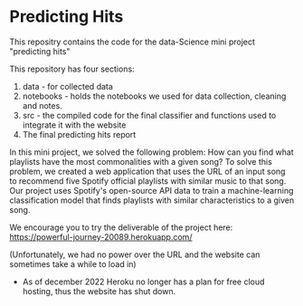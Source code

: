 # Predicting Hits
This repositry contains the code for the data-Science mini project "predicting hits"

This repository has four sections:
1. data - for collected data 
2. notebooks - holds the notebooks we used for data collection, cleaning and notes. 
3. src - the compiled code for the final classifier and functions used to integrate it with the website
4. The final predicting hits report


In this mini project, we solved the following problem: 
How can you find what playlists have the most commonalities with a given song? 
To solve this problem, we created a web application that uses the URL of an input song to recommend five Spotify official playlists with similar music to that song. Our project uses Spotify's open-source API data to train a machine-learning classification model that finds playlists with similar characteristics to a given song. 

We encourage you to try the deliverable of the project here:
    https://powerful-journey-20089.herokuapp.com/ 

(Unfortunately, we had no power over the URL and the website can sometimes take a while to load in)

- As of december 2022 Heroku no longer has a plan for free cloud hosting, thus the website has shut down. 
